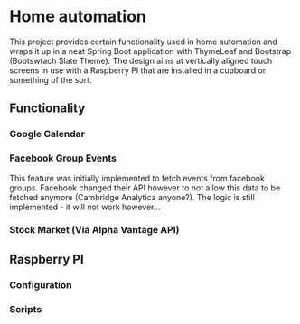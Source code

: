 # Home automation

This project provides certain functionality used in home automation and wraps it up in a neat Spring Boot application with ThymeLeaf and Bootstrap (Bootswtach Slate Theme). The design aims at vertically aligned touch screens in use with a Raspberry PI that are installed in a cupboard or something of the sort.

## Functionality

### Google Calendar

### Facebook Group Events

This feature was initially implemented to fetch events from facebook groups. Facebook changed their API however to not allow this data to be fetched anymore (Cambridge Analytica anyone?). The logic is still implemented - it will not work however...

### Stock Market (Via Alpha Vantage API)

## Raspberry PI 

### Configuration

### Scripts
